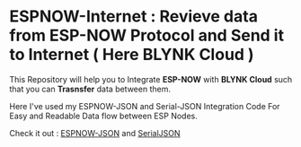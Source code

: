 # ESPNOW-Internet : Revieve data from ESP-NOW Protocol and Send it to Internet ( Here BLYNK Cloud ) 

This Repository will help you to Integrate **ESP-NOW** with **BLYNK Cloud** such that you can **Trasnsfer** data between them.  


Here I've used my ESPNOW-JSON and Serial-JSON Integration Code For Easy and Readable Data flow between ESP Nodes.  

Check it out :    [ESPNOW-JSON](https://github.com/JayJoshi16/ESPNOW-JSON)    and   [SerialJSON](https://github.com/JayJoshi16/SerialJSON)
